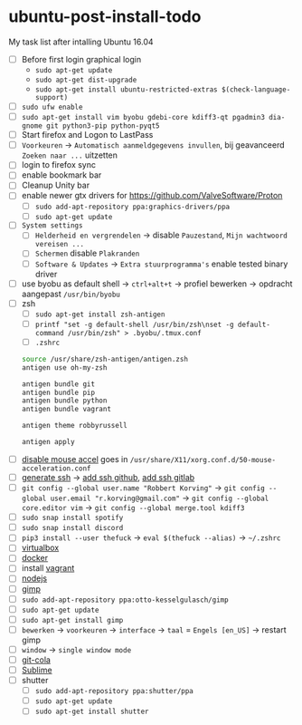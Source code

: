 ubuntu-post-install-todo
========================

My task list after intalling Ubuntu 16.04

* [ ] Before first login graphical login
  * `sudo apt-get update`
  * `sudo apt-get dist-upgrade`
  * `sudo apt-get install ubuntu-restricted-extras $(check-language-support)`
* [ ] `sudo ufw enable`
* [ ] `sudo apt-get install vim byobu gdebi-core kdiff3-qt pgadmin3 dia-gnome git python3-pip python-pyqt5`
* [ ] Start firefox and Logon to LastPass
 * [ ] `Voorkeuren` -> `Automatisch aanmeldgegevens invullen`, bij geavanceerd `Zoeken naar ...` uitzetten
 * [ ] login to firefox sync
 * [ ] enable bookmark bar
* [ ] Cleanup Unity bar
* [ ] enable newer gtx drivers for https://github.com/ValveSoftware/Proton
  * [ ] `sudo add-apt-repository ppa:graphics-drivers/ppa`
  * [ ] `sudo apt-get update`
* [ ] `System settings`
  * [ ] `Helderheid en vergrendelen` -> disable `Pauzestand`, `Mijn wachtwoord vereisen ...`
  * [ ] `Schermen` disable `Plakranden`
  * [ ] `Software & Updates` -> `Extra stuurprogramma's` enable tested binary driver
* [ ] use byobu as default shell -> `ctrl+alt+t` -> profiel bewerken -> opdracht aangepast `/usr/bin/byobu`
* [ ] zsh
  * [ ] `sudo apt-get install zsh-antigen`
  * [ ] `printf "set -g default-shell /usr/bin/zsh\nset -g default-command /usr/bin/zsh" > .byobu/.tmux.conf`
  * [ ] `.zshrc`
  ```bash
  source /usr/share/zsh-antigen/antigen.zsh
  antigen use oh-my-zsh

  antigen bundle git
  antigen bundle pip
  antigen bundle python
  antigen bundle vagrant

  antigen theme robbyrussell

  antigen apply  
  ```
* [ ] [disable mouse accel](https://wiki.archlinux.org/index.php/Mouse_acceleration#Disabling_mouse_acceleration) goes in `/usr/share/X11/xorg.conf.d/50-mouse-acceleration.conf`
* [ ] [generate ssh](https://gist.github.com/robkorv/592b46e8ff9742d74ca4a3f894857dee) -> [add ssh github](https://github.com/settings/ssh), [add ssh gitlab](https://gitlab.com/profile/keys)
* [ ] `git config --global user.name "Robbert Korving"` -> `git config --global user.email "r.korving@gmail.com"` -> `git config --global core.editor vim` -> `git config --global merge.tool kdiff3`
* [ ] `sudo snap install spotify`
* [ ] `sudo snap install discord`
* [ ] `pip3 install --user thefuck` -> `eval $(thefuck --alias)` -> `~/.zshrc`
* [ ] [virtualbox](https://www.virtualbox.org/wiki/Linux_Downloads#Debian-basedLinuxdistributions)
* [ ] [docker](https://docs.docker.com/engine/installation/linux/ubuntulinux/)
* [ ] install [vagrant](https://www.vagrantup.com/downloads.html)
* [ ] [nodejs](https://nodejs.org/en/download/package-manager/#debian-and-ubuntu-based-linux-distributions)
* [ ] [gimp](http://www.gimp.org/)
 * [ ] `sudo add-apt-repository ppa:otto-kesselgulasch/gimp`
 * [ ] `sudo apt-get update`
 * [ ] `sudo apt-get install gimp`
 * [ ] `bewerken` -> `voorkeuren` -> `interface` -> `taal` = `Engels [en_US]` -> restart gimp
 * [ ] `window` -> `single window mode`
* [ ] [git-cola](https://github.com/git-cola/git-cola#run-from-source)
* [ ] [Sublime](https://www.sublimetext.com)
* [ ] shutter
  * [ ] `sudo add-apt-repository ppa:shutter/ppa`
  * [ ] `sudo apt-get update`
  * [ ] `sudo apt-get install shutter`
